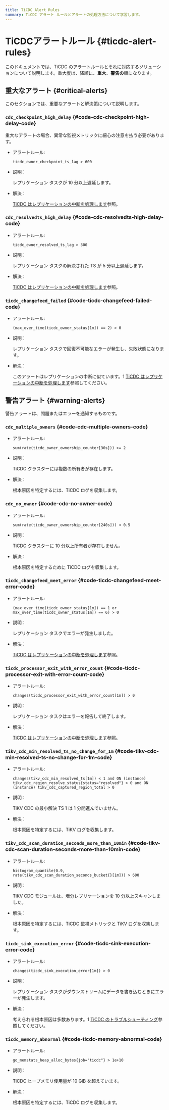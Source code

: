 ```yaml
---
title: TiCDC Alert Rules
summary: TiCDC アラート ルールとアラートの処理方法について学習します。
---
```


# TiCDCアラートルール {#ticdc-alert-rules}

このドキュメントでは、TiCDC のアラートルールとそれに対応するソリューションについて説明します。重大度は、降順に、**重大**、**警告の**順になります。

## 重大なアラート {#critical-alerts}

このセクションでは、重要なアラートと解決策について説明します。

### <code>cdc_checkpoint_high_delay</code> {#code-cdc-checkpoint-high-delay-code}

重大なアラートの場合、異常な監視メトリックに細心の注意を払う必要があります。

-   アラートルール:

    `ticdc_owner_checkpoint_ts_lag > 600`

-   説明：

    レプリケーション タスクが 10 分以上遅延します。

-   解決：

    [TiCDC はレプリケーションの中断を処理します](/ticdc/troubleshoot-ticdc.md#how-do-i-handle-replication-interruptions)参照。

### <code>cdc_resolvedts_high_delay</code> {#code-cdc-resolvedts-high-delay-code}

-   アラートルール:

    `ticdc_owner_resolved_ts_lag > 300`

-   説明：

    レプリケーション タスクの解決された TS が 5 分以上遅延します。

-   解決：

    [TiCDC はレプリケーションの中断を処理します](/ticdc/troubleshoot-ticdc.md#how-do-i-handle-replication-interruptions)参照。

### <code>ticdc_changefeed_failed</code> {#code-ticdc-changefeed-failed-code}

-   アラートルール:

    `(max_over_time(ticdc_owner_status[1m]) == 2) > 0`

-   説明：

    レプリケーション タスクで回復不可能なエラーが発生し、失敗状態になります。

-   解決：

    このアラートはレプリケーションの中断に似ています。1 [TiCDC はレプリケーションの中断を処理します](/ticdc/troubleshoot-ticdc.md#how-do-i-handle-replication-interruptions)参照してください。

## 警告アラート {#warning-alerts}

警告アラートは、問題またはエラーを通知するものです。

### <code>cdc_multiple_owners</code> {#code-cdc-multiple-owners-code}

-   アラートルール:

    `sum(rate(ticdc_owner_ownership_counter[30s])) >= 2`

-   説明：

    TiCDC クラスターには複数の所有者が存在します。

-   解決：

    根本原因を特定するには、TiCDC ログを収集します。

### <code>cdc_no_owner</code> {#code-cdc-no-owner-code}

-   アラートルール:

    `sum(rate(ticdc_owner_ownership_counter[240s])) < 0.5`

-   説明：

    TiCDC クラスターに 10 分以上所有者が存在しません。

-   解決：

    根本原因を特定するために TiCDC ログを収集します。

### <code>ticdc_changefeed_meet_error</code> {#code-ticdc-changefeed-meet-error-code}

-   アラートルール:

    `(max_over_time(ticdc_owner_status[1m]) == 1 or max_over_time(ticdc_owner_status[1m]) == 6) > 0`

-   説明：

    レプリケーション タスクでエラーが発生しました。

-   解決：

    [TiCDC はレプリケーションの中断を処理します](/ticdc/troubleshoot-ticdc.md#how-do-i-handle-replication-interruptions)参照。

### <code>ticdc_processor_exit_with_error_count</code> {#code-ticdc-processor-exit-with-error-count-code}

-   アラートルール:

    `changes(ticdc_processor_exit_with_error_count[1m]) > 0`

-   説明：

    レプリケーション タスクはエラーを報告して終了します。

-   解決：

    [TiCDC はレプリケーションの中断を処理します](/ticdc/troubleshoot-ticdc.md#how-do-i-handle-replication-interruptions)参照。

### <code>tikv_cdc_min_resolved_ts_no_change_for_1m</code> {#code-tikv-cdc-min-resolved-ts-no-change-for-1m-code}

-   アラートルール:

    `changes(tikv_cdc_min_resolved_ts[1m]) < 1 and ON (instance) tikv_cdc_region_resolve_status{status="resolved"} > 0 and ON (instance) tikv_cdc_captured_region_total > 0`

-   説明：

    TiKV CDC の最小解決 TS 1 は 1 分間進んでいません。

-   解決：

    根本原因を特定するには、TiKV ログを収集します。

### <code>tikv_cdc_scan_duration_seconds_more_than_10min</code> {#code-tikv-cdc-scan-duration-seconds-more-than-10min-code}

-   アラートルール:

    `histogram_quantile(0.9, rate(tikv_cdc_scan_duration_seconds_bucket{}[1m])) > 600`

-   説明：

    TiKV CDC モジュールは、増分レプリケーションを 10 分以上スキャンしました。

-   解決：

    根本原因を特定するには、TiCDC 監視メトリックと TiKV ログを収集します。

### <code>ticdc_sink_execution_error</code> {#code-ticdc-sink-execution-error-code}

-   アラートルール:

    `changes(ticdc_sink_execution_error[1m]) > 0`

-   説明：

    レプリケーション タスクがダウンストリームにデータを書き込むときにエラーが発生します。

-   解決：

    考えられる根本原因は多数あります。1 [TiCDC のトラブルシューティング](/ticdc/troubleshoot-ticdc.md)参照してください。

### <code>ticdc_memory_abnormal</code> {#code-ticdc-memory-abnormal-code}

-   アラートルール:

    `go_memstats_heap_alloc_bytes{job="ticdc"} > 1e+10`

-   説明：

    TiCDC ヒープメモリ使用量が 10 GiB を超えています。

-   解決：

    根本原因を特定するには、TiCDC ログを収集します。
